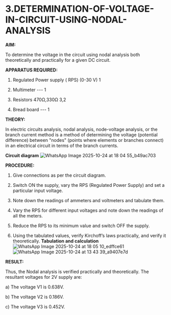 # 3.DETERMINATION-OF-VOLTAGE-IN-CIRCUIT-USING-NODAL-ANALYSIS

**AIM:**

To determine the voltage in the circuit using nodal analysis both theoretically and practically for a given DC circuit.

**APPARATUS REQUIRED:**

1.	Regulated Power supply ( RPS)	(0-30 V)	1

2.	Multimeter	---	1

3.	Resistors	470Ω,330Ω	3,2

4.	Bread board	---	1

**THEORY:**

In electric circuits analysis, nodal analysis, node-voltage analysis, or the branch current method is a method of determining the voltage (potential difference) between "nodes" (points where elements or branches connect) in an electrical circuit in terms of the branch currents.

**Circuit diagram**
![WhatsApp Image 2025-10-24 at 18 04 55_b49ac703](https://github.com/user-attachments/assets/7bdb771a-5980-434c-a717-3841fa5439f5)




 
**PROCEDURE:**

1.	Give connections as per the circuit diagram.

2.	Switch ON the supply, vary the RPS (Regulated Power Supply) and set a particular input voltage.

3.	Note down the readings of ammeters and voltmeters and tabulate them.

4.	Vary the RPS for different input voltages and note down the readings of all the meters.

5.	Reduce the RPS to its minimum value and switch OFF the supply.

6.	Using the tabulated values, verify Kirchoff’s laws practically, and verify it theoretically.
**Tabulation and calculation**
![WhatsApp Image 2025-10-24 at 18 05 10_edffce61](https://github.com/user-attachments/assets/5b484d6f-0f20-421d-b99d-76213aa3711a)
![WhatsApp Image 2025-10-24 at 13 43 39_a9407e7d](https://github.com/user-attachments/assets/4a24b96b-89c9-46a2-84bb-7315507e851a)

**RESULT:**

Thus, the Nodal analysis is verified practically and theoretically. The resultant voltages for 2V supply are:

a)	The voltage V1 is	0.638V.

b)	The voltage V2 is	0.186V.

c)	The voltage V3 is	0.452V.


